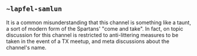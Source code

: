 ## `~lapfel-samlun`
It is a common misunderstanding that this channel is something like a taunt, a sort of modern form of the Spartans' "come and take". In fact, on topic discussion for this channel is restricted to anti-littering measures to be taken in the event of a TX meetup, and meta discussions about the channel's name.

